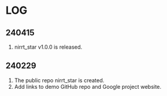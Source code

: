 # LOG

## 240415
1. nirrt_star v1.0.0 is released.

## 240229
1. The public repo nirrt_star is created.
2. Add links to demo GitHub repo and Google project website. 